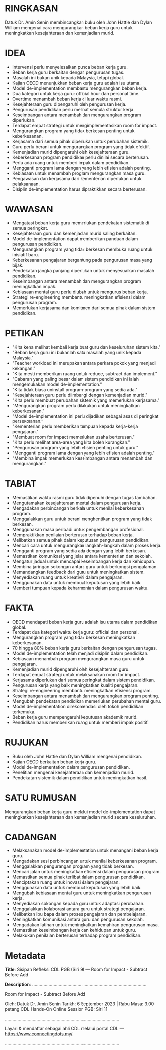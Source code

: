 # RINGKASAN
Datuk Dr. Amin Senin membincangkan buku oleh John Hattie dan Dylan William mengenai cara mengurangkan beban kerja guru untuk meningkatkan kesejahteraan dan kemenjadian murid.

# IDEA
- Intervensi perlu menyelesaikan punca beban kerja guru.
- Beban kerja guru berkaitan dengan pengurusan tugas.
- Masalah ini bukan unik kepada Malaysia, tetapi global.
- Kajian OECD menunjukkan beban kerja guru adalah isu utama.
- Model de-implementation membantu mengurangkan beban kerja.
- Dua kategori untuk kerja guru: official hour dan personal time.
- Overtime menambah beban kerja di luar waktu rasmi.
- Kesejahteraan guru dipengaruhi oleh pengurusan kerja.
- Pengurusan pendidikan perlu melihat semula struktur kerja.
- Keseimbangan antara menambah dan mengurangkan program diperlukan.
- Terdapat empat strategi untuk mengimplementasikan room for impact.
- Mengurangkan program yang tidak berkesan penting untuk keberkesanan.
- Kerjasama dari semua pihak diperlukan untuk perubahan sistemik.
- Guru perlu berani untuk mengurangkan program yang tidak efektif.
- Kemenjadian murid dipengaruhi oleh kesejahteraan guru.
- Keberkesanan program pendidikan perlu dinilai secara berterusan.
- Perlu ada ruang untuk memberi impak dalam pendidikan.
- Mengganti program lama dengan yang lebih efisien adalah penting.
- Kebiasaan untuk menambah program mengurangkan masa guru.
- Pengawasan dan kerjasama dari kementerian diperlukan untuk pelaksanaan.
- Disiplin de-implementation harus dipraktikkan secara berterusan.

# WAWASAN
- Mengatasi beban kerja guru memerlukan pendekatan sistematik di semua peringkat.
- Kesejahteraan guru dan kemenjadian murid saling berkaitan.
- Model de-implementation dapat memberikan panduan dalam pengurusan pendidikan.
- Mengurangkan program yang tidak berkesan membuka ruang untuk inisiatif baru.
- Keberkesanan pengajaran bergantung pada pengurusan masa yang bijak.
- Pendekatan jangka panjang diperlukan untuk menyesuaikan masalah pendidikan.
- Keseimbangan antara menambah dan mengurangkan program meningkatkan impak.
- Kebiasaan mental guru perlu diubah untuk mengurus beban kerja.
- Strategi re-engineering membantu meningkatkan efisiensi dalam pengurusan program.
- Memerlukan kerjasama dan komitmen dari semua pihak dalam sistem pendidikan.

# PETIKAN
- "Kita kena melihat kembali kerja buat guru dan keseluruhan sistem kita."
- "Beban kerja guru ini bukanlah satu masalah yang unik kepada Malaysia."
- "Teacher workload ini merupakan antara perkara pokok yang menjadi kekangan."
- "Kita mesti memberikan ruang untuk reduce, subtract dan implement."
- "Cabaran yang paling besar dalam sistem pendidikan ini ialah mengemukakan model de-implementation."
- "Kita tidak biasa uninstall program-program yang sedia ada."
- "Kesejahteraan guru perlu diimbangi dengan kemenjadian murid."
- "Kita perlu membuat perubahan sistemik yang memerlukan kerjasama."
- "Mengurangkan program perlu dilakukan untuk meningkatkan keberkesanan."
- "Model de-implementation ini perlu dijadikan sebagai asas di peringkat persekolahan."
- "Kementerian perlu memberikan tumpuan kepada kerja-kerja pengajaran."
- "Membuat room for impact memerlukan usaha berterusan."
- "Kita perlu melihat area-area yang kita boleh kurangkan."
- "Pengurusan program yang lebih efisien penting untuk guru."
- "Mengganti program lama dengan yang lebih efisien adalah penting."
- "Membina impak memerlukan keseimbangan antara menambah dan mengurangkan."

# TABIAT
- Memastikan waktu rasmi guru tidak dipenuhi dengan tugas tambahan.
- Mengutamakan kesejahteraan mental dalam pengurusan kerja.
- Mengadakan perbincangan berkala untuk menilai keberkesanan program.
- Menggalakkan guru untuk berani menghentikan program yang tidak berkesan.
- Menggunakan masa peribadi untuk pengembangan profesional.
- Mempraktikkan penilaian berterusan terhadap beban kerja.
- Melibatkan semua pihak dalam keputusan pengurusan pendidikan.
- Mencari cara untuk mengurangkan langkah-langkah dalam proses kerja.
- Mengganti program yang sedia ada dengan yang lebih berkesan.
- Memastikan komunikasi yang jelas antara kementerian dan sekolah.
- Mengatur jadual untuk mencapai keseimbangan kerja dan kehidupan.
- Membina jaringan sokongan antara guru untuk berkongsi pengalaman.
- Memandangkan feedback dari guru untuk meningkatkan sistem.
- Menyediakan ruang untuk kreativiti dalam pengajaran.
- Menggunakan data untuk membuat keputusan yang lebih baik.
- Memberi tumpuan kepada keharmonian dalam pengurusan waktu.

# FAKTA
- OECD mendapati beban kerja guru adalah isu utama dalam pendidikan global.
- Terdapat dua kategori waktu kerja guru: official dan personal.
- Mengurangkan program yang tidak berkesan meningkatkan keberkesanan.
- 70 hingga 80% beban kerja guru berkaitan dengan pengurusan tugas.
- Model de-implementation telah menjadi disiplin dalam pendidikan.
- Kebiasaan menambah program mengurangkan masa guru untuk pengajaran.
- Kemenjadian murid dipengaruhi oleh kesejahteraan guru.
- Terdapat empat strategi untuk melaksanakan room for impact.
- Kerjasama diperlukan dari semua peringkat dalam sistem pendidikan.
- Pengurusan kerja yang baik meningkatkan kualiti pengajaran.
- Strategi re-engineering membantu meningkatkan efisiensi program.
- Keseimbangan antara menambah dan mengurangkan program penting.
- Mengubah pendekatan pendidikan memerlukan perubahan mental guru.
- Model de-implementation direkomendasi oleh tokoh pendidikan terkemuka.
- Beban kerja guru mempengaruhi keputusan akademik murid.
- Pendidikan harus memberikan ruang untuk memberi impak positif.

# RUJUKAN
- Buku oleh John Hattie dan Dylan William mengenai pendidikan.
- Kajian OECD berkaitan beban kerja guru.
- Model de-implementation dalam pengurusan pendidikan.
- Penelitian mengenai kesejahteraan dan kemenjadian murid.
- Pendekatan sistemik dalam pendidikan untuk meningkatkan hasil.

# SATU RUMUSAN
Mengurangkan beban kerja guru melalui model de-implementation dapat meningkatkan kesejahteraan dan kemenjadian murid secara keseluruhan.

# CADANGAN
- Melaksanakan model de-implementation untuk menangani beban kerja guru.
- Mengadakan sesi perbincangan untuk menilai keberkesanan program.
- Menggalakkan pengurangan program yang tidak berkesan.
- Mencari jalan untuk meningkatkan efisiensi dalam pengurusan program.
- Memastikan semua pihak terlibat dalam pengurusan pendidikan.
- Menciptakan ruang untuk inovasi dalam pengajaran.
- Menggunakan data untuk membuat keputusan yang lebih baik.
- Mengubah kebiasaan mental guru untuk meningkatkan pengurusan kerja.
- Menyediakan sokongan kepada guru untuk adaptasi perubahan.
- Menggalakkan kolaborasi antara guru untuk strategi pengajaran.
- Melibatkan ibu bapa dalam proses pengajaran dan pembelajaran.
- Meningkatkan komunikasi antara guru dan pengurusan sekolah.
- Mengadakan latihan untuk meningkatkan kemahiran pengurusan masa.
- Memastikan keseimbangan kerja dan kehidupan untuk guru.
- Melakukan penilaian berterusan terhadap program pendidikan.

# Metadata
**Title**: Sisipan Refleksi CDL PGB (Siri 9) — Room for Impact - Subtract Before Add

**Description**: ...........................................................................................

Room for Impact - Subtract Before Add

Oleh: Datuk Dr. Amin Senin
Tarikh: 6 September 2023   |   Rabu
Masa: 3.00 petang
CDL Hands-On Online Session PGB: Siri 11

...........................................................................................

Layari & mendaftar sebagai ahli CDL melalui portal CDL — https://www.connectingdots.my/

...........................................................................................